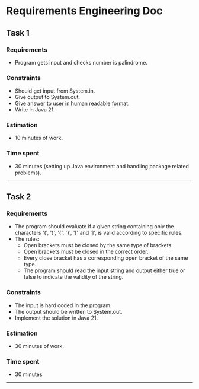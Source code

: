 # Requirements Engineering Doc

## Task 1

### Requirements

- Program gets input and checks number is palindrome.

### Constraints

- Should get input from System.in.
- Give output to System.out.
- Give answer to user in human readable format.
- Write in Java 21.

### Estimation

- 10 minutes of work.

### Time spent

- 30 minutes (setting up Java environment and handling package related problems).

---

## Task 2

### Requirements

- The program should evaluate if a given string containing only the characters '(', ')', '{', '}', '[' and ']', is valid according to specific rules.
- The rules:
  - Open brackets must be closed by the same type of brackets.
  - Open brackets must be closed in the correct order.
  - Every close bracket has a corresponding open bracket of the same type.
  - The program should read the input string and output either true or false to indicate the validity of the string.

### Constraints

- The input is hard coded in the program.
- The output should be written to System.out.
- Implement the solution in Java 21.

### Estimation

- 30 minutes of work.

### Time spent

- 30 minutes

---
